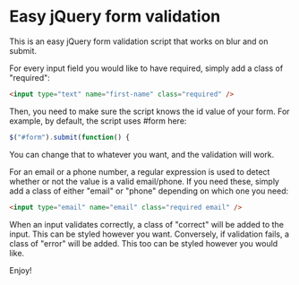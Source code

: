 # Easy jQuery form validation

This is an easy jQuery form validation script that works on blur and on submit.

For every input field you would like to have required, simply add a class of "required":

```html
<input type="text" name="first-name" class="required" />
```

Then, you need to make sure the script knows the id value of your form. For example, by default, the script uses #form here:

```Javascript
$("#form").submit(function() {
```

You can change that to whatever you want, and the validation will work.

For an email or a phone number, a regular expression is used to detect whether or not the value is a valid email/phone. If you need these, simply add a class of either "email" or "phone" depending on which one you need:

```html
<input type="email" name="email" class="required email" />
```

When an input validates correctly, a class of "correct" will be added to the input.  This can be styled however you want.  Conversely, if validation fails, a class of "error" will be added.  This too can be styled however you would like.

Enjoy!
